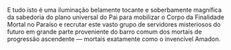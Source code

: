 ﻿E tudo isto é uma iluminação belamente tocante e soberbamente magnífica da sabedoria do plano universal do Pai para mobilizar o Corpo da Finalidade Mortal no Paraíso e recrutar este vasto grupo de servidores misteriosos do futuro em grande parte proveniente do barro comum dos mortais de progressão ascendente — mortais exatamente como o invencível Amadon.